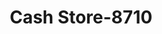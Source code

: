 ---
f_zip-code: 35565
f_state-code: AL
title: Cash Store-8710
f_phone: 205-486-3030
f_city-only: Haleyville
f_address: 42204 Highway 195 Haleyville
f_location-unique-id: '8710'
slug: cash-store-8710
updated-on: '2024-05-30T13:46:58.046Z'
created-on: '2024-05-30T13:36:59.803Z'
published-on: '2024-05-30T13:54:32.469Z'
f_city-state: cms/city/haleyville-al.md
f_company: cms/company/cash-store.md
f_state: cms/state/alabama.md
layout: '[payday-loan].html'
tags: payday-loan
---